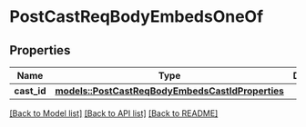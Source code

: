 # PostCastReqBodyEmbedsOneOf

## Properties

Name | Type | Description | Notes
------------ | ------------- | ------------- | -------------
**cast_id** | [**models::PostCastReqBodyEmbedsCastIdProperties**](PostCastReqBodyEmbedsCastIdProperties.md) |  | 

[[Back to Model list]](../README.md#documentation-for-models) [[Back to API list]](../README.md#documentation-for-api-endpoints) [[Back to README]](../README.md)



